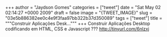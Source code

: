 
+++
author = "Jaydson Gomes"
categories = ["tweet"]
date = "Sat May 02 02:14:27 +0000 2009"
draft = false
image = "{TWEET_IMAGE}"
slug = "03e5b886382ee0c4e9f3faa97bb322b37d350089"
tags = ["tweet"]
title = """Construir Aplicações Desk..."""
+++
Construir Aplicações Desktop codificando em HTML, CSS e Javascript ??? http://tinyurl.com/6nlzxj
